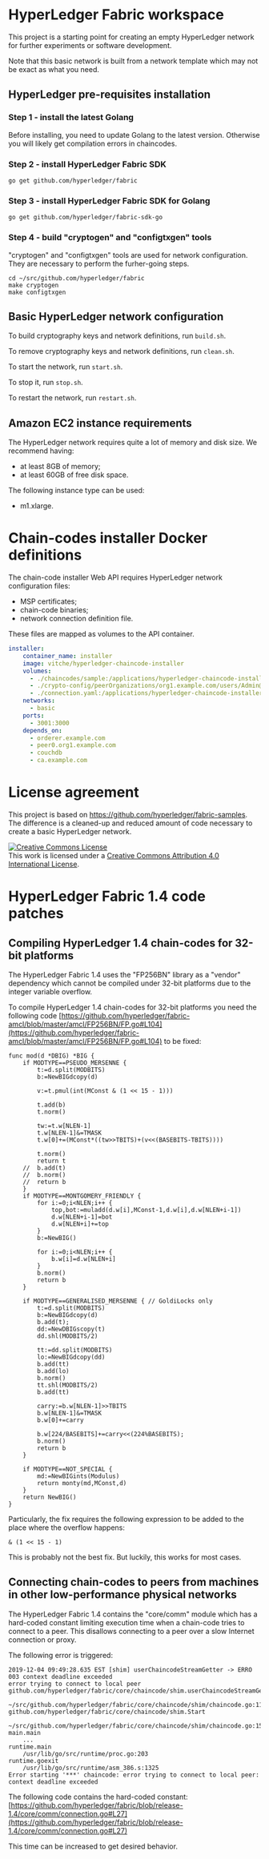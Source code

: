 # HyperLedger Fabric workspace
This project is a starting point for creating an empty HyperLedger network for further experiments or software development.

Note that this basic network is built from a network template which may not be exact as what you need.

## HyperLedger pre-requisites installation

### Step 1 - install the latest Golang
Before installing, you need to update Golang to the latest version. 
Otherwise you will likely get compilation errors in chaincodes.

### Step 2 - install HyperLedger Fabric SDK
```shell
go get github.com/hyperledger/fabric
```

### Step 3 - install HyperLedger Fabric SDK for Golang
```shell
go get github.com/hyperledger/fabric-sdk-go
```

### Step 4 - build "cryptogen" and "configtxgen" tools
"cryptogen" and "configtxgen" tools are used for network configuration. They are necessary to perform the furher-going steps.
```shell
cd ~/src/github.com/hyperledger/fabric
make cryptogen
make configtxgen
```

## Basic HyperLedger network configuration

To build cryptography keys and network definitions, run ``build.sh``.

To remove cryptography keys and network definitions, run ``clean.sh``.

To start the network, run ``start.sh``.

To stop it, run ``stop.sh``.

To restart the network, run ``restart.sh``.

## Amazon EC2 instance requirements
The HyperLedger network requires quite a lot of memory and disk size.
We recommend having:
- at least 8GB of memory;
- at least 60GB of free disk space.

The following instance type can be used:
- m1.xlarge.

# Chain-codes installer Docker definitions
The chain-code installer Web API requires HyperLedger network configuration files:
- MSP certificates;
- chain-code binaries;
- network connection definition file.

These files are mapped as volumes to the API container.
 
```yaml
installer:
    container_name: installer
    image: vitche/hyperledger-chaincode-installer
    volumes:
      - ./chaincodes/sample:/applications/hyperledger-chaincode-installer/chaincodes/sample
      - ./crypto-config/peerOrganizations/org1.example.com/users/Admin@org1.example.com/msp:/applications/hyperledger-chaincode-installer/networks/Org1MSP/msp
      - ./connection.yaml:/applications/hyperledger-chaincode-installer/networks/Org1MSP/connection.yaml
    networks:
      - basic
    ports:
      - 3001:3000
    depends_on:
      - orderer.example.com
      - peer0.org1.example.com
      - couchdb
      - ca.example.com
```

# License agreement

This project is based on https://github.com/hyperledger/fabric-samples.
The difference is a cleaned-up and reduced amount of code necessary to create a basic HyperLedger network.

<a rel="license" href="http://creativecommons.org/licenses/by/4.0/"><img alt="Creative Commons License" style="border-width:0" src="https://i.creativecommons.org/l/by/4.0/88x31.png" /></a><br />This work is licensed under a <a rel="license" href="http://creativecommons.org/licenses/by/4.0/">Creative Commons Attribution 4.0 International License</a>.

# HyperLedger Fabric 1.4 code patches

## Compiling HyperLedger 1.4 chain-codes for 32-bit platforms
The HyperLedger Fabric 1.4 uses the "FP256BN" library as a "vendor" dependency which cannot be compiled under 32-bit platforms due to the integer variable overflow.

To compile HyperLedger 1.4 chain-codes for 32-bit platforms you need the following code [https://github.com/hyperledger/fabric-amcl/blob/master/amcl/FP256BN/FP.go#L104](https://github.com/hyperledger/fabric-amcl/blob/master/amcl/FP256BN/FP.go#L104) to be fixed:

```golang
func mod(d *DBIG) *BIG {
	if MODTYPE==PSEUDO_MERSENNE {
		t:=d.split(MODBITS)
		b:=NewBIGdcopy(d)

		v:=t.pmul(int(MConst & (1 << 15 - 1)))

		t.add(b)
		t.norm()

		tw:=t.w[NLEN-1]
		t.w[NLEN-1]&=TMASK
		t.w[0]+=(MConst*((tw>>TBITS)+(v<<(BASEBITS-TBITS))))

		t.norm()
		return t
	//	b.add(t)
	//	b.norm()
	//	return b		
	}
	if MODTYPE==MONTGOMERY_FRIENDLY {
		for i:=0;i<NLEN;i++ {
			top,bot:=muladd(d.w[i],MConst-1,d.w[i],d.w[NLEN+i-1])
			d.w[NLEN+i-1]=bot
			d.w[NLEN+i]+=top
		}
		b:=NewBIG()

		for i:=0;i<NLEN;i++ {
			b.w[i]=d.w[NLEN+i]
		}
		b.norm()
		return b		
	}

	if MODTYPE==GENERALISED_MERSENNE { // GoldiLocks only
		t:=d.split(MODBITS)
		b:=NewBIGdcopy(d)
		b.add(t);
		dd:=NewDBIGscopy(t)
		dd.shl(MODBITS/2)

		tt:=dd.split(MODBITS)
		lo:=NewBIGdcopy(dd)
		b.add(tt)
		b.add(lo)
		b.norm()
		tt.shl(MODBITS/2)
		b.add(tt)

		carry:=b.w[NLEN-1]>>TBITS
		b.w[NLEN-1]&=TMASK
		b.w[0]+=carry
			
		b.w[224/BASEBITS]+=carry<<(224%BASEBITS);
		b.norm()
		return b		
	}

	if MODTYPE==NOT_SPECIAL {
		md:=NewBIGints(Modulus)
		return monty(md,MConst,d) 
	}
	return NewBIG()
}
```

Particularly, the fix requires the following expression to be added to the place where the overflow happens:
```golang
& (1 << 15 - 1)
```

This is probably not the best fix. But luckily, this works for most cases.

## Connecting chain-codes to peers from machines in other low-performance physical networks

The HyperLedger Fabric 1.4 contains the "core/comm" module which has a hard-coded constant limiting execution time when a chain-code tries to connect to a peer. This disallows connecting to a peer over a slow Internet connection or proxy.

The following error is triggered:
```shell
2019-12-04 09:49:28.635 EST [shim] userChaincodeStreamGetter -> ERRO 003 context deadline exceeded
error trying to connect to local peer
github.com/hyperledger/fabric/core/chaincode/shim.userChaincodeStreamGetter
	~/src/github.com/hyperledger/fabric/core/chaincode/shim/chaincode.go:112
github.com/hyperledger/fabric/core/chaincode/shim.Start
	~/src/github.com/hyperledger/fabric/core/chaincode/shim/chaincode.go:151
main.main
	...
runtime.main
	/usr/lib/go/src/runtime/proc.go:203
runtime.goexit
	/usr/lib/go/src/runtime/asm_386.s:1325
Error starting '***' chaincode: error trying to connect to local peer: context deadline exceeded
```

The following code contains the hard-coded constant:
[https://github.com/hyperledger/fabric/blob/release-1.4/core/comm/connection.go#L27](https://github.com/hyperledger/fabric/blob/release-1.4/core/comm/connection.go#L27)

This time can be increased to get desired behavior.
